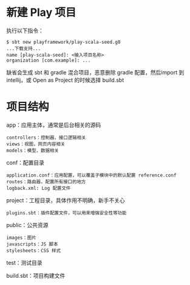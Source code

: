 # 新建 Play 项目

执行以下指令：
```
$ sbt new playframework/play-scala-seed.g8
...下载支持...
name [play-scala-seed]: <输入项目名称>
organization [com.example]: ...

```

缺省会生成 sbt 和 gradle 混合项目，恶意删除 gradle 配置，然后import 到 intellij，或 Open as Project 的时候选择 build.sbt

# 项目结构

app：应用主体，通常是后台相关的源码
 
    controllers：控制器，接口逻辑相关
    views：视图，网页内容相关
    models：模型，数据相关

conf：配置目录

    application.conf：应用配置，可以覆盖子模块中的默认配置 reference.conf
    routes：路由器，配置所有接口的地方
    logback.xml: Log 配置文件

project：工程目录，具体作用不明确，新手不关心

    plugins.sbt：插件配置文件，可以用来增强安全性等功能

public：公共资源

    images：图片
    javascripts：JS 脚本
    stylesheets：CSS 样式

test：测试目录

build.sbt：项目构建文件

